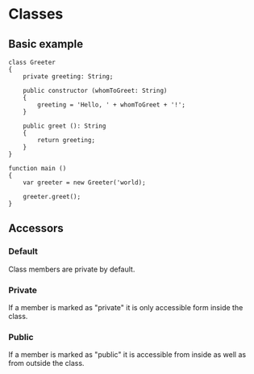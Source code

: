 # Classes

## Basic example

```phosphor
class Greeter
{
    private greeting: String;

    public constructor (whomToGreet: String)
    {
        greeting = 'Hello, ' + whomToGreet + '!';
    }

    public greet (): String
    {
        return greeting;
    }
}

function main ()
{
    var greeter = new Greeter('world);

    greeter.greet();
}
```

## Accessors

### Default

Class members are private by default.

### Private

If a member is marked as "private"  it is only accessible form inside the class.

### Public

If a member is marked as "public" it is accessible from inside as well as from outside the class.
